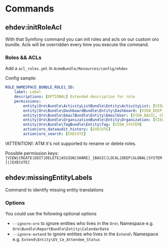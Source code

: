 Commands
========

ehdev:initRoleAcl
-----------------
With that Symfony command you can init roles and acls on our custom oro bundle.
Acls will be overridden every time you execute the command.

### Roles && ACLs
Add a `acl_roles.yml` in `AcmeBundle/Resources/config/ehdev`

Config sample:
``` yml
ROLE_NAMESPACE_BUNDLE_ROLE1_ID:
    label: Label
    descriptions: [OPTIONAL] Extended description for role 
    permissions:
        entity|Oro\Bundle\ActivityListBundle\Entity\ActivityList: [VIEW_SYSTEM, CREATE_SYSTEM, EDIT_SYSTEM, DELETE_SYSTEM]
        entity|Oro\Bundle\DashboardBundle\Entity\Dashboard: [VIEW_DEEP, CREATE_DEEP, EDIT_DEEP]
        entity|Oro\Bundle\EmailBundle\Entity\EmailUser: [VIEW_BASIC, CREATE_BASIC, EDIT_BASIC]
        entity|Oro\Bundle\OrganizationBundle\Entity\Organization: [VIEW_SYSTEM]
        entity|Oro\Bundle\TagBundle\Entity\Tag: [VIEW_SYSTEM]
        action|oro_dataaudit_history: [EXECUTE]
        action|oro_search: [EXECUTE]
```
!ATTENTION!: ATM it's not supported to rename or delete roles.

Possible permission keys:
`[VIEW|CREATE|EDIT|DELETE|ASSIGN|SHARE]_[BASIC|LOCAL|DEEP|GLOBAL|SYSTEM]|[EXECUTE]`


ehdev:missingEntityLabels
-------------------------
Command to identify missing entity translations
### Options
You could use the following optional options
* `--ignore-oro` to ignore entities who lives in the `Oro\` Namespace e.g. `Oro\Bundle\ReportBundle\Entity\CalendarDate`
* `--ignore-extend` to ignore entities who lives in the `Extend\` Namespace e.g. `Extend\Entity\EV_Ce_Attendee_Status`

